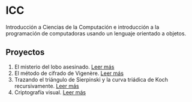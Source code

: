# ICC
Introducción a Ciencias de la Computación e introducción a la programación de computadoras usando un lenguaje orientado a objetos.

## Proyectos ##
1. El misterio del lobo asesinado. 
[Leer más](https://sites.google.com/site/mxunamfcienciasjgcicc/homework/proyecto-1a "Leer más")
2. El método de cifrado de Vigenère. 
[Leer más](https://sites.google.com/site/mxunamfcienciasjgcicc/homework/proyecto-2a "Leer más")
3. Trazando el triángulo de Sierpinski y la curva triádica de Koch recursivamente.
[Leer más](https://sites.google.com/site/mxunamfcienciasjgcicc/homework/proyecto-3a "Leer más")
4. Criptografía visual.
[Leer más](https://sites.google.com/site/mxunamfcienciasjgcicc/homework/proyecto-4a "Leer más")
